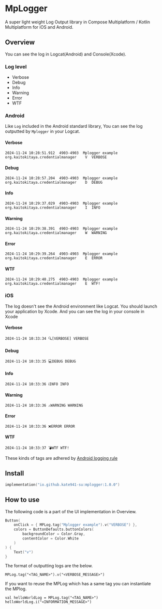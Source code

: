 # MpLogger
A super light weight Log Output library in Compose Multiplatform / Kotlin Multiplatform for iOS and Android.

## Overview
You can see the log in Logcat(Android) and Console(Xcode).

### Log level
- Verbose
- Debug
- Info
- Warning
- Error
- WTF

### Android
Like `Log` included in the Android standard library, You can see the log outputted by `Mplogger` in your Logcat.

#### Verbose
```shell
2024-11-24 10:28:51.912  4903-4903  Mplogger example        org.kaitokitaya.credentialmanager    V  VERBOSE
```

#### Debug
```shell
2024-11-24 10:28:57.204  4903-4903  Mplogger example        org.kaitokitaya.credentialmanager    D  DEBUG
```

#### Info
```shell
2024-11-24 10:29:37.029  4903-4903  Mplogger example        org.kaitokitaya.credentialmanager    I  INFO
```

#### Warning
```shell
2024-11-24 10:29:38.391  4903-4903  Mplogger example        org.kaitokitaya.credentialmanager    W  WARNING
```

#### Error
```shell
2024-11-24 10:29:39.264  4903-4903  Mplogger example        org.kaitokitaya.credentialmanager    E  ERROR
```

#### WTF
```shell
2024-11-24 10:29:40.275  4903-4903  Mplogger example        org.kaitokitaya.credentialmanager    E  WTF!
```

### iOS
The log doesn't see the Android environment like Logcat. You should launch your application by Xcode.
And you can see the log in your console in Xcode

#### Verbose
```shell
2024-11-24 10:33:34 🔍[VERBOSE] VERBOSE
```

#### Debug
```shell
2024-11-24 10:33:35 💻DEBUG DEBUG
```

#### Info
```shell
2024-11-24 10:33:36 ℹ️INFO INFO
```

#### Warning
```shell
2024-11-24 10:33:36 ⚠️WARNING WARNING
```

#### Error
```shell
2024-11-24 10:33:36 ❌ERROR ERROR
```

#### WTF
```shell
2024-11-24 10:33:37 💣WTF WTF!
```

These kinds of tags are adhered by [Android logging rule](https://source.android.com/docs/core/tests/debug/understanding-logging)

## Install

```kotlin
implementation("io.github.kate941-su:mplogger:1.0.0")
```

## How to use

The following code is a part of the UI implementation in Overview.

```kotlin
Button(
    onClick = { MPLog.tag("Mplogger example").v("VERBOSE") },
    colors = ButtonDefaults.buttonColors(
        backgroundColor = Color.Gray,
        contentColor = Color.White
    )
) {
    Text("v")
}
```

The format of outputting logs are the below. 
```shell
MPLog.tag("<TAG_NAME>").v("<VERBOSE_MESSAGE>")
```

If you want to reuse the MPLog which has a same tag you can instantiate the MPlog.

```shell
val helloWorldLog = MPLog.tag("<TAG_NAME>")
helloWorldLog.i("<INFORMATION_MESSAGE>")
```
